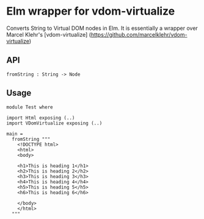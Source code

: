 # Elm wrapper for vdom-virtualize

Converts String to Virtual DOM nodes in Elm. It is essentially a wrapper over Marcel Klehr's [vdom-virtualize] (https://github.com/marcelklehr/vdom-virtualize)

## API
```
fromString : String -> Node
```
## Usage
```
module Test where

import Html exposing (..)
import VDomVirtualize exposing (..)

main =
  fromString """
    <!DOCTYPE html>
    <html>
    <body>

    <h1>This is heading 1</h1>
    <h2>This is heading 2</h2>
    <h3>This is heading 3</h3>
    <h4>This is heading 4</h4>
    <h5>This is heading 5</h5>
    <h6>This is heading 6</h6>

    </body>
    </html>
  """
  ```